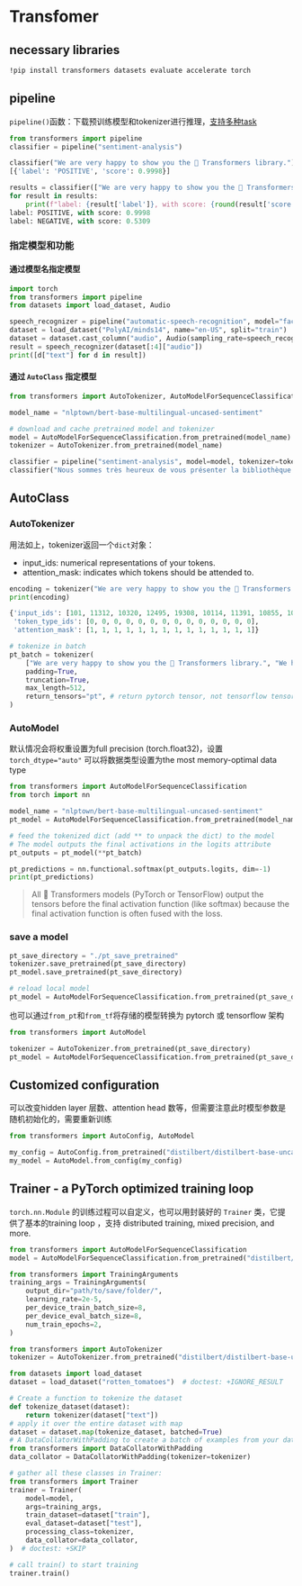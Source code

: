 # Transfomer
## necessary libraries

```bash
!pip install transformers datasets evaluate accelerate torch
```

## pipeline
`pipeline()`函数：下载预训练模型和tokenizer进行推理，[支持多种task](https://huggingface.co/docs/transformers/quicktour#pipeline)

```python
from transformers import pipeline
classifier = pipeline("sentiment-analysis")

classifier("We are very happy to show you the 🤗 Transformers library.") # single query
[{'label': 'POSITIVE', 'score': 0.9998}]

results = classifier(["We are very happy to show you the 🤗 Transformers library.", "We hope you don't hate it."]) # multiple queries
for result in results:
    print(f"label: {result['label']}, with score: {round(result['score'], 4)}")
label: POSITIVE, with score: 0.9998
label: NEGATIVE, with score: 0.5309
```

### 指定模型和功能
#### 通过模型名指定模型
```python
import torch
from transformers import pipeline
from datasets import load_dataset, Audio

speech_recognizer = pipeline("automatic-speech-recognition", model="facebook/wav2vec2-base-960h")
dataset = load_dataset("PolyAI/minds14", name="en-US", split="train")
dataset = dataset.cast_column("audio", Audio(sampling_rate=speech_recognizer.feature_extractor.sampling_rate)) # match sampling rate, can ignore
result = speech_recognizer(dataset[:4]["audio"])
print([d["text"] for d in result])
```

#### 通过 `AutoClass` 指定模型
```python
from transformers import AutoTokenizer, AutoModelForSequenceClassification

model_name = "nlptown/bert-base-multilingual-uncased-sentiment"

# download and cache pretrained model and tokenizer
model = AutoModelForSequenceClassification.from_pretrained(model_name)
tokenizer = AutoTokenizer.from_pretrained(model_name)

classifier = pipeline("sentiment-analysis", model=model, tokenizer=tokenizer)
classifier("Nous sommes très heureux de vous présenter la bibliothèque 🤗 Transformers.")
```

## AutoClass
### AutoTokenizer
用法如上，tokenizer返回一个`dict`对象：

+ input_ids: numerical representations of your tokens.
+ attention_mask: indicates which tokens should be attended to.

```python
encoding = tokenizer("We are very happy to show you the 🤗 Transformers library.")
print(encoding)

{'input_ids': [101, 11312, 10320, 12495, 19308, 10114, 11391, 10855, 10103, 100, 58263, 13299, 119, 102],
 'token_type_ids': [0, 0, 0, 0, 0, 0, 0, 0, 0, 0, 0, 0, 0, 0],
 'attention_mask': [1, 1, 1, 1, 1, 1, 1, 1, 1, 1, 1, 1, 1, 1]}

# tokenize in batch
pt_batch = tokenizer(
    ["We are very happy to show you the 🤗 Transformers library.", "We hope you don't hate it."],
    padding=True,
    truncation=True,
    max_length=512,
    return_tensors="pt", # return pytorch tensor, not tensorflow tensor
)
```

### AutoModel
默认情况会将权重设置为full precision (torch.float32)，设置 `torch_dtype="auto"` 可以将数据类型设置为the most memory-optimal data type

```python
from transformers import AutoModelForSequenceClassification
from torch import nn

model_name = "nlptown/bert-base-multilingual-uncased-sentiment"
pt_model = AutoModelForSequenceClassification.from_pretrained(model_name, torch_dtype="auto")

# feed the tokenized dict (add ** to unpack the dict) to the model
# The model outputs the final activations in the logits attribute
pt_outputs = pt_model(**pt_batch)

pt_predictions = nn.functional.softmax(pt_outputs.logits, dim=-1)
print(pt_predictions)
```

> All 🤗 Transformers models (PyTorch or TensorFlow) output the tensors before the final activation function (like softmax) because the final activation function is often fused with the loss.

### save a model
```python
pt_save_directory = "./pt_save_pretrained"
tokenizer.save_pretrained(pt_save_directory)
pt_model.save_pretrained(pt_save_directory)

# reload local model
pt_model = AutoModelForSequenceClassification.from_pretrained(pt_save_directory)
```

也可以通过`from_pt`和`from_tf`将存储的模型转换为 pytorch 或 tensorflow 架构

```python
from transformers import AutoModel

tokenizer = AutoTokenizer.from_pretrained(pt_save_directory)
pt_model = AutoModelForSequenceClassification.from_pretrained(pt_save_directory, from_pt=True)
```

## Customized configuration
可以改变hidden layer 层数、attention head 数等，但需要注意此时模型参数是随机初始化的，需要重新训练

```python
from transformers import AutoConfig, AutoModel

my_config = AutoConfig.from_pretrained("distilbert/distilbert-base-uncased", n_heads=12)
my_model = AutoModel.from_config(my_config)
```

## Trainer - a PyTorch optimized training loop
`torch.nn.Module` 的训练过程可以自定义，也可以用封装好的 `Trainer` 类，它提供了基本的training loop ，支持 distributed training, mixed precision, and more.

```python
from transformers import AutoModelForSequenceClassification
model = AutoModelForSequenceClassification.from_pretrained("distilbert/distilbert-base-uncased", torch_dtype="auto")

from transformers import TrainingArguments
training_args = TrainingArguments(
    output_dir="path/to/save/folder/",
    learning_rate=2e-5,
    per_device_train_batch_size=8,
    per_device_eval_batch_size=8,
    num_train_epochs=2,
)

from transformers import AutoTokenizer
tokenizer = AutoTokenizer.from_pretrained("distilbert/distilbert-base-uncased")

from datasets import load_dataset
dataset = load_dataset("rotten_tomatoes")  # doctest: +IGNORE_RESULT

# Create a function to tokenize the dataset
def tokenize_dataset(dataset):
    return tokenizer(dataset["text"])
# apply it over the entire dataset with map
dataset = dataset.map(tokenize_dataset, batched=True)
# A DataCollatorWithPadding to create a batch of examples from your dataset:
from transformers import DataCollatorWithPadding
data_collator = DataCollatorWithPadding(tokenizer=tokenizer)

# gather all these classes in Trainer:
from transformers import Trainer
trainer = Trainer(
    model=model,
    args=training_args,
    train_dataset=dataset["train"],
    eval_dataset=dataset["test"],
    processing_class=tokenizer,
    data_collator=data_collator,
)  # doctest: +SKIP

# call train() to start training
trainer.train()
```
